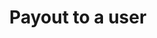 ---
title: Payout to a user
excerpt: Payout a user from the coinflow wallet balance.
api:
  file: swagger (2).json
  operationId: PayoutFromDelegatedSettlementWallet
hidden: false
---